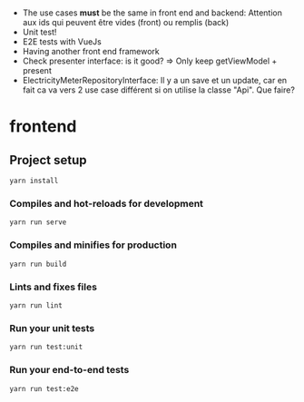 #
- The use cases **must** be the same in front end and backend: Attention aux ids qui peuvent être vides (front) ou remplis (back)
- Unit test!
- E2E tests with VueJs
- Having another front end framework
- Check presenter interface: is it good? => Only keep getViewModel + present
- ElectricityMeterRepositoryInterface: Il y a un save et un update, car en fait ca va vers 2 use case différent si on utilise la classe "Api". Que faire?

# frontend

## Project setup
```
yarn install
```

### Compiles and hot-reloads for development
```
yarn run serve
```

### Compiles and minifies for production
```
yarn run build
```

### Lints and fixes files
```
yarn run lint
```

### Run your unit tests
```
yarn run test:unit
```

### Run your end-to-end tests
```
yarn run test:e2e
```
